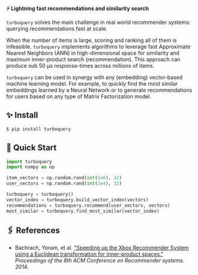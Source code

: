 

**⚡ Lightning fast recommendations and similarity search**

`turboquery` solves the main challenge in real world recommender systems: querying recommendations fast at scale.

When the number of items is large, scoring and ranking all of them is infeasible. `turboquery` implements algorithms to leverage fast Approximate Nearest Neighbors (ANN) in high-dimensional space for similarity and maximum inner-product search (recommendation). This approach can produce sub 50 µs response-times across millions of items.

`turboquery` can be used in synergy with any (embedding) vector-based machine learning model. For example, to quickly find the most similar embeddings learned by a Neural Network or to generate recommendations for users based on any type of Matrix Factorization model.

## ✨ Install

```bash
$ pip install turboquery
```

## 🚀 Quick Start

```python
import turboquery
import numpy as np

item_vectors = np.random.rand(int(1e6), 32)
user_vectors = np.random.rand(int(1e4), 32)

turboquery = turboquery()
vector_index = turboquery.build_vector_index(vectors)
recommendations = turboquery.recommend(user_vectors, vectors)
most_similar = turboquery.find_most_similar(vector_index)
```

## 🖇️ References

* Bachrach, Yoram, et al. ["Speeding up the Xbox Recommender System using a Euclidean transformation for inner-product spaces."](https://www.microsoft.com/en-us/research/wp-content/uploads/2016/02/XboxInnerProduct.pdf) *Proceedings of the 8th ACM Conference on Recommender systems. 2014.*
